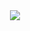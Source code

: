 <div align="center">
  <img src="https://capsule-render.vercel.app/api?type=waving&color=0:d8a534,100:d36732&height=300&section=header&text=Welcome%20to%20Taein's%20Github&fontColor=ffffff&fontSize=50&fontAlignY=45" />
</div>
